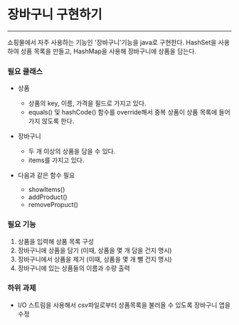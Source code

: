 # 장바구니 구현하기
---
쇼핑물에서 자주 사용하는 기능인 '장바구니'기능을 java로 구현한다.
HashSet을 사용하여 상품 목록을 만들고, HashMap을 사용해 장바구니에 상품을 담는다.

### 필요 클래스
- 상품
  - 상품의 key, 이름, 가격을 필드로 가지고 있다.
  - equals() 및 hashCode() 함수를 override해서 중복 상품이 상품 목록에 들어가지 않도록 한다.

- 장바구니
  - 두 개 이상의 상품을 담을 수 있다.
  - items를 가지고 있다.
 
- 다음과 같은 함수 필요
  - showItems()
  - addProduct()
  - removePropuct()
 
### 필요 기능
1. 상품을 입력해 상품 목록 구성
2. 장바구니에 상품을 담기 (이때, 상품을 몇 개 담을 건지 명시)
3. 장바구니에서 상품을 제거 (이때, 상품을 몇 개 뺄 건지 명시)
4. 장바구니에 있는 상품들의 이름과 수량 출력


### 하위 과제
- I/O 스트림을 사용해서 csv파일로부터 상품목록을 불러올 수 있도록 장바구니 앱을 수정
